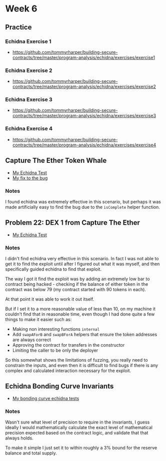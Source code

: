 # Week 6

## Practice

### Echidna Exercise 1

- https://github.com/tommyrharper/building-secure-contracts/tree/master/program-analysis/echidna/exercises/exercise1

### Echidna Exercise 2

- https://github.com/tommyrharper/building-secure-contracts/tree/master/program-analysis/echidna/exercises/exercise2

### Echidna Exercise 3

- https://github.com/tommyrharper/building-secure-contracts/tree/master/program-analysis/echidna/exercises/exercise3

### Echidna Exercise 4

- https://github.com/tommyrharper/building-secure-contracts/tree/master/program-analysis/echidna/exercises/exercise4

## Capture The Ether Token Whale

- [My Echidna Test](./tokenwhale/TokenWhaleChallenge.t.sol)
- [My fix to the bug](./tokenwhale/TokenWhaleChallengeFixed.sol)

### Notes

I found echidna was extremely effective in this scenario, but perhaps it was made artificially easy to find the bug due to the `isComplete` helper function.

## Problem 22: DEX 1 from Capture The Ether

- [My Echidna Test](./dex/Dex.t.sol)

### Notes

I didn't find echidna very effective in this scenario. In fact I was not able to get it to find the exploit until after I figured out what it was myself, and then specifically guided echidna to find that exploit.

The way I got it find the exploit was by adding an extremely low bar to contract being hacked - checking if the balance of either token in the contract was below 79 (my contract started with 90 tokens in each).

At that point it was able to work it out itself.

But if I set it to a more reasonable value of less than 10, on my machine it couldn't find that in reasonable time, even though I had done quite a few things to make it easier such as:
- Making non interesting functions `internal`
- Add `swapAForB` and `swapBForA` helpers that ensure the token addresses are always correct
- Approving the contract for transfers in the constructor
- Limiting the caller to be only the deployer

So this somewhat shows the limitations of fuzzing, you really need to constrain the inputs, and even then it is difficult to find bugs if there is any complex and calculated interaction necessary for the exploit.

## Echidna Bonding Curve Invariants

- [My bonding curve echidna tests](../week1/test/EchidnaBodingToken.t.sol)

### Notes

Wasn't sure what level of precision to require in the invariants, I guess ideally I would mathematically calculate the exact level of mathematical precision expected based on the contract logic, and validate that that always holds.

To make it simple I just set it to within roughly a 3% bound for the reserve balance and total supply.
